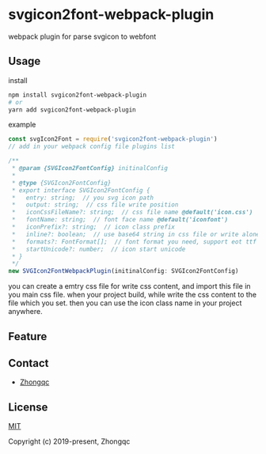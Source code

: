 # svgicon2font-webpack-plugin
webpack plugin for parse svgicon to webfont

## Usage
install
```bash
npm install svgicon2font-webpack-plugin
# or
yarn add svgicon2font-webpack-plugin
```
example
```typescript
const svgIcon2Font = require('svgicon2font-webpack-plugin')
// add in your webpack config file plugins list

/**
 * @param {SVGIcon2FontConfig} initinalConfig
 *
 * @type {SVGIcon2FontConfig}
 * export interface SVGIcon2FontConfig {
 *   entry: string;  // you svg icon path
 *   output: string;  // css file write position
 *   iconCssFileName?: string;  // css file name @default('icon.css')
 *   fontName: string;  // font face name @default('iconfont')
 *   iconPrefix?: string;  // icon class prefix
 *   inline?: boolean;  // use base64 string in css file or write alone font file
 *   formats?: FontFormat[];  // font format you need, support eot ttf woff woff2
 *   startUnicode?: number;  // icon start unicode
 * }
 */
new SVGIcon2FontWebpackPlugin(initinalConfig: SVGIcon2FontConfig)

```
you can create a emtry css file for write css content, and import this file in you main css file.
when your project build, while write the css content to the file which you set.
then you can use the icon class name in your project anywhere.

## Feature

## Contact

- [Zhongqc](mailto:zhongqc7@gmail.com)

## License

[MIT](http://opensource.org/licenses/MIT)

Copyright (c) 2019-present, Zhongqc
